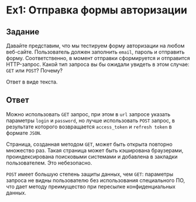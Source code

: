 # Ex1: Отправка формы авторизации
## Задание
Давайте представим, что мы тестируем форму авторизации на любом веб-сайте. 
Пользователь должен заполнить `email`, пароль и отправить форму. 
Соответственно, в момент отправки сформируется и отправится HTTP-запрос. 
Какой тип запроса вы бы ожидали увидеть в этом случае: `GET` или `POST`? Почему?

Ответ в виде текста.

## Ответ

Можно использовать `GET` запрос, при этом в `url` запросе указать параметры `login` и `password`, 
но лучше использовать `POST` запрос, в результате которого возвращается `access_token` и `refresh token` в формате `JSON`.

Страница, созданная методом `GET`, может быть открыта повторно множество раз. 
Такая страница может быть кэширована браузерами, проиндексирована поисковыми системами и добавлена в закладки пользователем. 
Это небезопасно.

`POST` имеет большую степень защиты данных, чем `GET`: параметры запроса не видны пользователю без использования 
специального ПО, что дает методу преимущество при пересылке конфиденциальных данных.